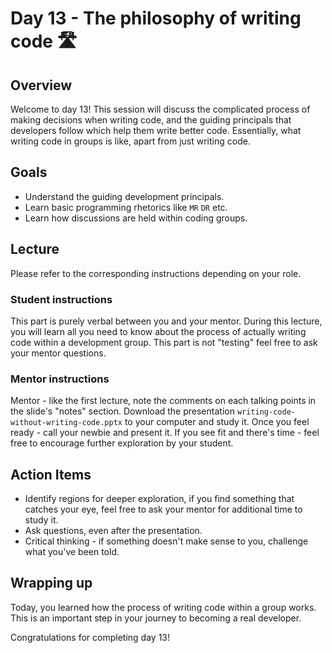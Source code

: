 # Day 13 - The philosophy of writing code 🛣️

## Overview

Welcome to day 13! This session will discuss the complicated process of making decisions when writing code, and the guiding principals that developers follow which help them write better code. Essentially, what writing code in groups is like, apart from just writing code.

## Goals

- Understand the guiding development principals.
- Learn basic programming rhetorics like `MR` `DR` etc.
- Learn how discussions are held within coding groups.

## Lecture

Please refer to the corresponding instructions depending on your role.

### Student instructions

This part is purely verbal between you and your mentor.
During this lecture, you will learn all you need to know about the process of actually writing code within a development group. This part is not "testing" feel free to ask your mentor questions.

### Mentor instructions

Mentor - like the first lecture, note the comments on each talking points in the slide's "notes" section.
Download the presentation `writing-code-without-writing-code.pptx` to your computer and study it. Once you feel ready - call your newbie and present it. If you see fit and there's time - feel free to encourage further exploration by your student.

## Action Items

- Identify regions for deeper exploration, if you find something that catches your eye, feel free to ask your mentor for additional time to study it.
- Ask questions, even after the presentation.
- Critical thinking - if something doesn't make sense to you, challenge what you've been told.

## Wrapping up

Today, you learned how the process of writing code within a group works.
This is an important step in your journey to becoming a real developer.

Congratulations for completing day 13!
